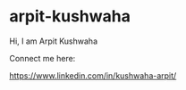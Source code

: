 # arpit-kushwaha
Hi, I am Arpit Kushwaha

Connect me here:

https://www.linkedin.com/in/kushwaha-arpit/
